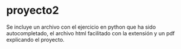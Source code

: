 # proyecto2

Se incluye un archivo con el ejercicio en python que ha sido autocompletado, el archivo html facilitado con la extensión y un pdf explicando el proyecto.
